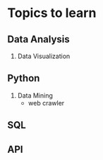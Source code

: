 # Topics to learn

## Data Analysis
1. Data Visualization

## Python
1. Data Mining
    - web crawler

## SQL

## API
